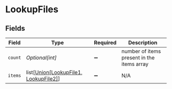 # LookupFiles


## Fields

| Field                                                                      | Type                                                                       | Required                                                                   | Description                                                                |
| -------------------------------------------------------------------------- | -------------------------------------------------------------------------- | -------------------------------------------------------------------------- | -------------------------------------------------------------------------- |
| `count`                                                                    | *Optional[int]*                                                            | :heavy_minus_sign:                                                         | number of items present in the items array                                 |
| `items`                                                                    | list[[Union[LookupFile1, LookupFile2]](../../models/shared/lookupfile.md)] | :heavy_minus_sign:                                                         | N/A                                                                        |